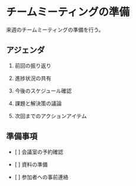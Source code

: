 # チームミーティングの準備

来週のチームミーティングの準備を行う。

## アジェンダ

1. 前回の振り返り

2. 進捗状況の共有

3. 今後のスケジュール確認

4. 課題と解決策の議論

5. 次回までのアクションアイテム

## 準備事項

- \[ \] 会議室の予約確認

- \[ \] 資料の準備

- \[ \] 参加者への事前連絡